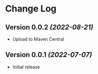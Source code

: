 # Change Log

## Version 0.0.2 *(2022-08-21)*
- Upload to Maven Central

## Version 0.0.1 *(2022-07-07)*
- Initial release
